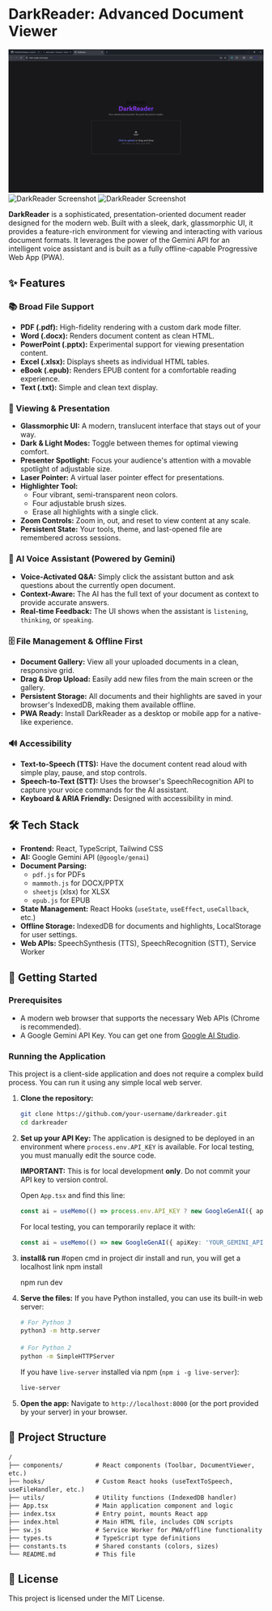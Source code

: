 # DarkReader: Advanced Document Viewer


![DarkReader Screenshot](/public/images/main.png)
![DarkReader Screenshot](/images/highlight.png)
![DarkReader Screenshot](/images/spotlight.png)

**DarkReader** is a sophisticated, presentation-oriented document reader designed for the modern web. Built with a sleek, dark, glassmorphic UI, it provides a feature-rich environment for viewing and interacting with various document formats. It leverages the power of the Gemini API for an intelligent voice assistant and is built as a fully offline-capable Progressive Web App (PWA).

## ✨ Features

### 📚 Broad File Support
- **PDF (.pdf):** High-fidelity rendering with a custom dark mode filter.
- **Word (.docx):** Renders document content as clean HTML.
- **PowerPoint (.pptx):** Experimental support for viewing presentation content.
- **Excel (.xlsx):** Displays sheets as individual HTML tables.
- **eBook (.epub):** Renders EPUB content for a comfortable reading experience.
- **Text (.txt):** Simple and clean text display.

### 🎨 Viewing & Presentation
- **Glassmorphic UI:** A modern, translucent interface that stays out of your way.
- **Dark & Light Modes:** Toggle between themes for optimal viewing comfort.
- **Presenter Spotlight:** Focus your audience's attention with a movable spotlight of adjustable size.
- **Laser Pointer:** A virtual laser pointer effect for presentations.
- **Highlighter Tool:**
  - Four vibrant, semi-transparent neon colors.
  - Four adjustable brush sizes.
  - Erase all highlights with a single click.
- **Zoom Controls:** Zoom in, out, and reset to view content at any scale.
- **Persistent State:** Your tools, theme, and last-opened file are remembered across sessions.

### 🤖 AI Voice Assistant (Powered by Gemini)
- **Voice-Activated Q&A:** Simply click the assistant button and ask questions about the currently open document.
- **Context-Aware:** The AI has the full text of your document as context to provide accurate answers.
- **Real-time Feedback:** The UI shows when the assistant is `listening`, `thinking`, or `speaking`.

### 🗄️ File Management & Offline First
- **Document Gallery:** View all your uploaded documents in a clean, responsive grid.
- **Drag & Drop Upload:** Easily add new files from the main screen or the gallery.
- **Persistent Storage:** All documents and their highlights are saved in your browser's IndexedDB, making them available offline.
- **PWA Ready:** Install DarkReader as a desktop or mobile app for a native-like experience.

### 🔊 Accessibility
- **Text-to-Speech (TTS):** Have the document content read aloud with simple play, pause, and stop controls.
- **Speech-to-Text (STT):** Uses the browser's SpeechRecognition API to capture your voice commands for the AI assistant.
- **Keyboard & ARIA Friendly:** Designed with accessibility in mind.

## 🛠️ Tech Stack
- **Frontend:** React, TypeScript, Tailwind CSS
- **AI:** Google Gemini API (`@google/genai`)
- **Document Parsing:**
  - `pdf.js` for PDFs
  - `mammoth.js` for DOCX/PPTX
  - `sheetjs` (xlsx) for XLSX
  - `epub.js` for EPUB
- **State Management:** React Hooks (`useState`, `useEffect`, `useCallback`, etc.)
- **Offline Storage:** IndexedDB for documents and highlights, LocalStorage for user settings.
- **Web APIs:** SpeechSynthesis (TTS), SpeechRecognition (STT), Service Worker

## 🚀 Getting Started

### Prerequisites
- A modern web browser that supports the necessary Web APIs (Chrome is recommended).
- A Google Gemini API Key. You can get one from [Google AI Studio](https://aistudio.google.com/app/apikey).

### Running the Application

This project is a client-side application and does not require a complex build process. You can run it using any simple local web server.

1.  **Clone the repository:**
    ```bash
    git clone https://github.com/your-username/darkreader.git
    cd darkreader
    ```

2.  **Set up your API Key:**
    The application is designed to be deployed in an environment where `process.env.API_KEY` is available. For local testing, you must manually edit the source code.

    **IMPORTANT:** This is for local development **only**. Do not commit your API key to version control.

    Open `App.tsx` and find this line:
    ```typescript
    const ai = useMemo(() => process.env.API_KEY ? new GoogleGenAI({ apiKey: process.env.API_KEY }) : null, []);
    ```
    For local testing, you can temporarily replace it with:
    ```typescript
    const ai = useMemo(() => new GoogleGenAI({ apiKey: 'YOUR_GEMINI_API_KEY_HERE' }), []);
    ```
3.  **install& run**
    #open cmd in project dir install and run, you will get a localhost link
    npm install

    npm run dev

4.  **Serve the files:**
    If you have Python installed, you can use its built-in web server:
    ```bash
    # For Python 3
    python3 -m http.server

    # For Python 2
    python -m SimpleHTTPServer
    ```
    If you have `live-server` installed via npm (`npm i -g live-server`):
    ```bash
    live-server
    ```

4.  **Open the app:**
    Navigate to `http://localhost:8000` (or the port provided by your server) in your browser.

## 📁 Project Structure
```
/
├── components/         # React components (Toolbar, DocumentViewer, etc.)
├── hooks/              # Custom React hooks (useTextToSpeech, useFileHandler, etc.)
├── utils/              # Utility functions (IndexedDB handler)
├── App.tsx             # Main application component and logic
├── index.tsx           # Entry point, mounts React app
├── index.html          # Main HTML file, includes CDN scripts
├── sw.js               # Service Worker for PWA/offline functionality
├── types.ts            # TypeScript type definitions
├── constants.ts        # Shared constants (colors, sizes)
└── README.md           # This file
```

## 📄 License
This project is licensed under the MIT License.
